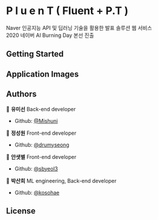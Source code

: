 # P l u e n T ( Fluent + P.T )
Naver 인공지능 API 및 딥러닝 기술을 활용한 발표 솔루션 웹 서비스<br/>
2020 네이버 AI Burning Day 본선 진출


## Getting Started



## Application Images



## Authors

:hatching_chick: **유미선** Back-end developer

* Github: [@Mishuni](https://github.com/Mishuni)

👾 **정성원** Front-end developer

* Github: [@drumyseong](https://github.com/drumyseong)

:elephant: **안샛별** Front-end developer

* Github: [@sbyeol3](https://github.com/sbyeol3)

🦙 **박산희** ML engineering, Back-end developer

* Github: [@kosohae](https://github.com/kosohae)
   
   
## License
